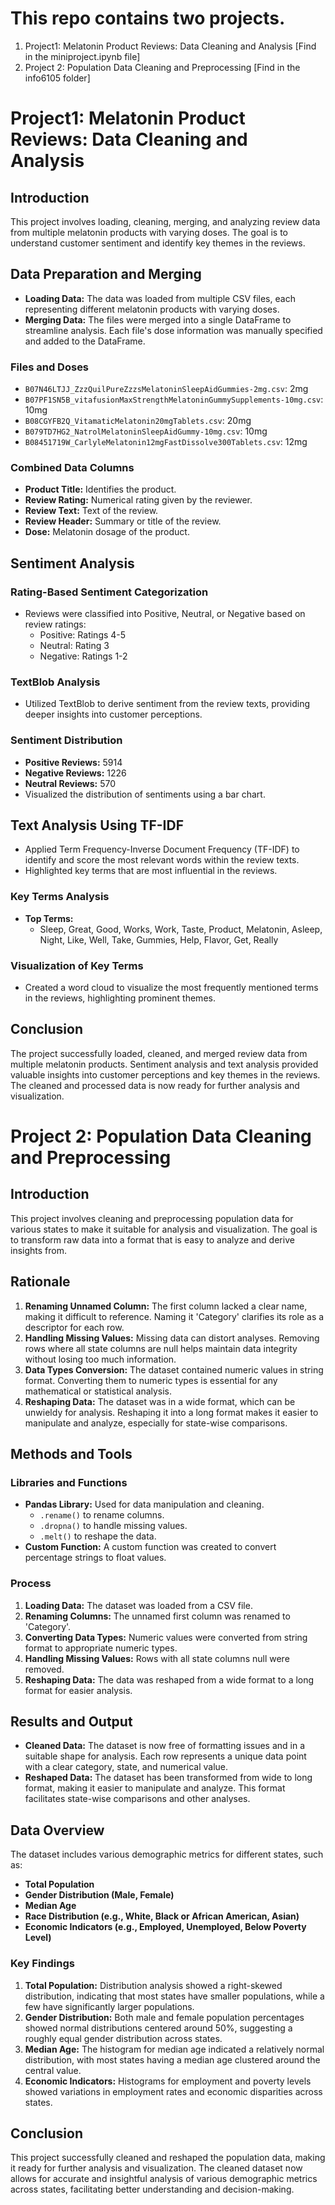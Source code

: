 # This repo contains two projects.
1. Project1: Melatonin Product Reviews: Data Cleaning and Analysis [Find in the miniproject.ipynb file]
2. Project 2: Population Data Cleaning and Preprocessing [Find in the info6105 folder]

# Project1: Melatonin Product Reviews: Data Cleaning and Analysis

## Introduction
This project involves loading, cleaning, merging, and analyzing review data from multiple melatonin products with varying doses. The goal is to understand customer sentiment and identify key themes in the reviews.

## Data Preparation and Merging
- **Loading Data:** The data was loaded from multiple CSV files, each representing different melatonin products with varying doses.
- **Merging Data:** The files were merged into a single DataFrame to streamline analysis. Each file's dose information was manually specified and added to the DataFrame.

### Files and Doses
- `B07N46LTJJ_ZzzQuilPureZzzsMelatoninSleepAidGummies-2mg.csv`: 2mg
- `B07PF1SN5B_vitafusionMaxStrengthMelatoninGummySupplements-10mg.csv`: 10mg
- `B08CGYFB2Q_VitamaticMelatonin20mgTablets.csv`: 20mg
- `B079TD7HG2_NatrolMelatoninSleepAidGummy-10mg.csv`: 10mg
- `B08451719W_CarlyleMelatonin12mgFastDissolve300Tablets.csv`: 12mg

### Combined Data Columns
- **Product Title:** Identifies the product.
- **Review Rating:** Numerical rating given by the reviewer.
- **Review Text:** Text of the review.
- **Review Header:** Summary or title of the review.
- **Dose:** Melatonin dosage of the product.

## Sentiment Analysis
### Rating-Based Sentiment Categorization
- Reviews were classified into Positive, Neutral, or Negative based on review ratings:
  - Positive: Ratings 4-5
  - Neutral: Rating 3
  - Negative: Ratings 1-2

### TextBlob Analysis
- Utilized TextBlob to derive sentiment from the review texts, providing deeper insights into customer perceptions.

### Sentiment Distribution
- **Positive Reviews:** 5914
- **Negative Reviews:** 1226
- **Neutral Reviews:** 570
- Visualized the distribution of sentiments using a bar chart.

## Text Analysis Using TF-IDF
- Applied Term Frequency-Inverse Document Frequency (TF-IDF) to identify and score the most relevant words within the review texts.
- Highlighted key terms that are most influential in the reviews.

### Key Terms Analysis
- **Top Terms:**
  - Sleep, Great, Good, Works, Work, Taste, Product, Melatonin, Asleep, Night, Like, Well, Take, Gummies, Help, Flavor, Get, Really

### Visualization of Key Terms
- Created a word cloud to visualize the most frequently mentioned terms in the reviews, highlighting prominent themes.

## Conclusion
The project successfully loaded, cleaned, and merged review data from multiple melatonin products. Sentiment analysis and text analysis provided valuable insights into customer perceptions and key themes in the reviews. The cleaned and processed data is now ready for further analysis and visualization.

# Project 2: Population Data Cleaning and Preprocessing

## Introduction
This project involves cleaning and preprocessing population data for various states to make it suitable for analysis and visualization. The goal is to transform raw data into a format that is easy to analyze and derive insights from.

## Rationale
1. **Renaming Unnamed Column:** The first column lacked a clear name, making it difficult to reference. Naming it 'Category' clarifies its role as a descriptor for each row.
2. **Handling Missing Values:** Missing data can distort analyses. Removing rows where all state columns are null helps maintain data integrity without losing too much information.
3. **Data Types Conversion:** The dataset contained numeric values in string format. Converting them to numeric types is essential for any mathematical or statistical analysis.
4. **Reshaping Data:** The dataset was in a wide format, which can be unwieldy for analysis. Reshaping it into a long format makes it easier to manipulate and analyze, especially for state-wise comparisons.

## Methods and Tools
### Libraries and Functions
- **Pandas Library:** Used for data manipulation and cleaning.
  - `.rename()` to rename columns.
  - `.dropna()` to handle missing values.
  - `.melt()` to reshape the data.
- **Custom Function:** A custom function was created to convert percentage strings to float values.

### Process
1. **Loading Data:** The dataset was loaded from a CSV file.
2. **Renaming Columns:** The unnamed first column was renamed to 'Category'.
3. **Converting Data Types:** Numeric values were converted from string format to appropriate numeric types.
4. **Handling Missing Values:** Rows with all state columns null were removed.
5. **Reshaping Data:** The data was reshaped from a wide format to a long format for easier analysis.

## Results and Output
- **Cleaned Data:** The dataset is now free of formatting issues and in a suitable shape for analysis. Each row represents a unique data point with a clear category, state, and numerical value.
- **Reshaped Data:** The dataset has been transformed from wide to long format, making it easier to manipulate and analyze. This format facilitates state-wise comparisons and other analyses.

## Data Overview
The dataset includes various demographic metrics for different states, such as:
- **Total Population**
- **Gender Distribution (Male, Female)**
- **Median Age**
- **Race Distribution (e.g., White, Black or African American, Asian)**
- **Economic Indicators (e.g., Employed, Unemployed, Below Poverty Level)**

### Key Findings
1. **Total Population:** Distribution analysis showed a right-skewed distribution, indicating that most states have smaller populations, while a few have significantly larger populations.
2. **Gender Distribution:** Both male and female population percentages showed normal distributions centered around 50%, suggesting a roughly equal gender distribution across states.
3. **Median Age:** The histogram for median age indicated a relatively normal distribution, with most states having a median age clustered around the central value.
4. **Economic Indicators:** Histograms for employment and poverty levels showed variations in employment rates and economic disparities across states.

## Conclusion
This project successfully cleaned and reshaped the population data, making it ready for further analysis and visualization. The cleaned dataset now allows for accurate and insightful analysis of various demographic metrics across states, facilitating better understanding and decision-making.
